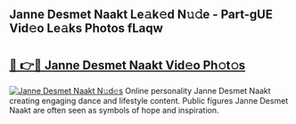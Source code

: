 ## Janne Desmet Naakt Le𝚊k𝚎d N𝚞𝚍e - Part-gUE Vid𝚎o Le𝚊ks Photos fLaqw

# <h2><a href="http://fb4izvd.evod.top/?m=Janne+Desmet+Naakt">🔗 👉🔴 Janne Desmet Naakt Vid𝚎o Ph𝚘t𝚘s</a></h2>

[![Janne Desmet Naakt N𝚞d𝚎s](https://i.imgur.com/8V9OHl7.gif)](http://fb4izvd.evod.top/?m=Janne+Desmet+Naakt)
Online personality Janne Desmet Naakt creating engaging dance and lifestyle content. Public figures Janne Desmet Naakt are often seen as symbols of hope and inspiration. 
